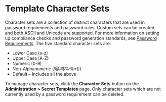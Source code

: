 [title]: # (Template Character Sets)
[tags]: # (Template)
[priority]: # (1000)

# Template Character Sets

Character sets are a collection of distinct characters that are used in password requirements and password rules. Custom sets can be created, and both ASCII and Unicode are supported. For more information on setting up compliance checks and password generation standards, see [Password Requirements](../template-password-requirements/index.md). The five standard character sets are:

- Lower Case (a-z)
- Upper Case (A-Z)
- Numeric (0-9)
- Non-Alphanumeric (!@#$%^&*())
- Default – Includes all the above

To manage character sets, click the **Character Sets** button on the **Administration > Secret Templates** page. Only character sets which are not currently used by a password requirement can be deleted.
